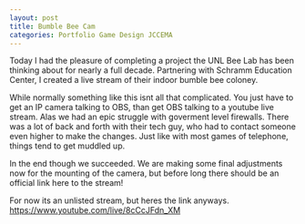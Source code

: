 ```yaml
---
layout: post
title: Bumble Bee Cam
categories: Portfolio Game Design JCCEMA
---
```

Today I had the pleasure of completing a project the UNL Bee Lab has been thinking about for nearly a full decade. Partnering with Schramm Education Center, I created a live stream of their indoor bumble bee coloney. 

While normally something like this isnt all that complicated. You just have to get an IP camera talking to OBS, than get OBS talking to a youtube live stream. Alas we had an epic struggle with goverment level firewalls. There was a lot of back and forth with their tech guy, who had to contact someone even higher to make the changes. Just like with most games of telephone, things tend to get muddled up.

In the end though we succeeded. We are making some final adjustments now for the mounting of the camera, but before long there should be an official link here to the stream!

For now its an unlisted stream, but heres the link anyways.
https://www.youtube.com/live/8cCcJFdn_XM

<!-- ![Image Description]({{ site.baseurl }}/assets/images/Terminus_Me.jpg) -->
